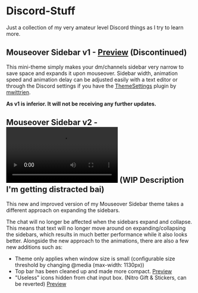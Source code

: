# Discord-Stuff

Just a collection of my very amateur level Discord things as I try to learn more.

## __Mouseover Sidebar v1__ - [Preview](https://imgur.com/a/ecWkt7O) (Discontinued)
This mini-theme simply makes your dm/channels sidebar very narrow to save space and expands it upon mouseover.
Sidebar width, animation speed and animation delay can be adjusted easily with a text editor or through the Discord settings if you have the [ThemeSettings](https://github.com/mwittrien/BetterDiscordAddons/tree/master/Plugins/ThemeSettings) plugin by [mwittrien](https://github.com/mwittrien).

__As v1 is inferior. It will not be receiving any further updates.__


## __Mouseover Sidebar v2__ - ![Preview](https://i.imgur.com/y962mRI.mp4) (WIP Description I'm getting distracted bai)
This new and improved version of my Mouseover Sidebar theme takes a different approach on expanding the sidebars.

The chat will no longer be affected when the sidebars expand and collapse. 
This means that text will no longer move around on expanding/collapsing the sidebars, which results in much better performance while it also looks better.
Alongside the new approach to the animations, there are also a few new additions such as:
+ Theme only applies when window size is small (configurable size threshold by changing @media (max-width: 1130px))
+ Top bar has been cleaned up and made more compact. [Preview](https://i.imgur.com/7oHnRf8.png) 
+ "Useless" icons hidden from chat input box. (Nitro Gift & Stickers, can be reverted) [Preview](https://i.imgur.com/DJRSllM.png)
